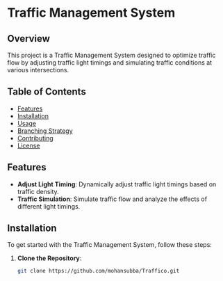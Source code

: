 # Traffic Management System

## Overview

This project is a Traffic Management System designed to optimize traffic flow by adjusting traffic light timings and simulating traffic conditions at various intersections.

## Table of Contents

- [Features](#features)
- [Installation](#installation)
- [Usage](#usage)
- [Branching Strategy](#branching-strategy)
- [Contributing](#contributing)
- [License](#license)

## Features

- **Adjust Light Timing**: Dynamically adjust traffic light timings based on traffic density.
- **Traffic Simulation**: Simulate traffic flow and analyze the effects of different light timings.

## Installation

To get started with the Traffic Management System, follow these steps:

1. **Clone the Repository**:

   ```bash
   git clone https://github.com/mohansubba/Traffico.git
